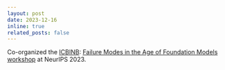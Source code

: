 ```yaml
---
layout: post
date: 2023-12-16
inline: true
related_posts: false
---
```


Co-organized the [ICBINB](https://icbinb.cc/): [Failure Modes in the Age of Foundation Models workshop](https://sites.google.com/view/icbinb-2023/home) at NeurIPS 2023.